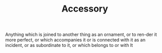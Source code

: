 ---
title: Accessory
letter: A
permalink: "/definitions/accessory.html"
body: Anything which is joined to another thing as an ornament, or to ren-der it more
  perfect, or which accompanies it or is connected with it as an incident, or as subordinate
  to it, or which belongs to or with lt
published_at: '2018-07-07'
layout: post
---